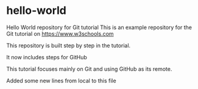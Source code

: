 # hello-world
Hello World repository for Git tutorial
This is an example repository for the Git tutorial on https://www.w3schools.com

This repository is built step by step in the tutorial.

It now includes steps for GitHub

This tutorial focuses mainly on Git and using GitHub as its remote.

Added some new lines from local to this file